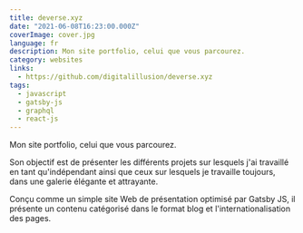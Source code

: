 ```yaml
---
title: deverse.xyz
date: "2021-06-08T16:23:00.000Z"
coverImage: cover.jpg
language: fr
description: Mon site portfolio, celui que vous parcourez.
category: websites
links:
  - https://github.com/digitalillusion/deverse.xyz
tags:
  - javascript
  - gatsby-js
  - graphql
  - react-js
---
```



Mon site portfolio, celui que vous parcourez.

Son objectif est de présenter les différents projets sur lesquels j'ai travaillé en tant qu'indépendant ainsi que ceux sur lesquels je travaille toujours, dans une galerie élégante et attrayante.

Conçu comme un simple site Web de présentation optimisé par Gatsby JS, il présente un contenu catégorisé dans le format blog et l'internationalisation des pages. 



